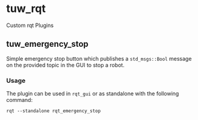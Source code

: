 # tuw_rqt
Custom rqt Plugins

## tuw_emergency_stop
Simple emergency stop button which publishes a `std_msgs::Bool` message on the provided topic in the GUI to stop a robot. 

### Usage
The plugin can be used in `rqt_gui` or as standalone with the following command:
```
rqt --standalone rqt_emergency_stop
```
